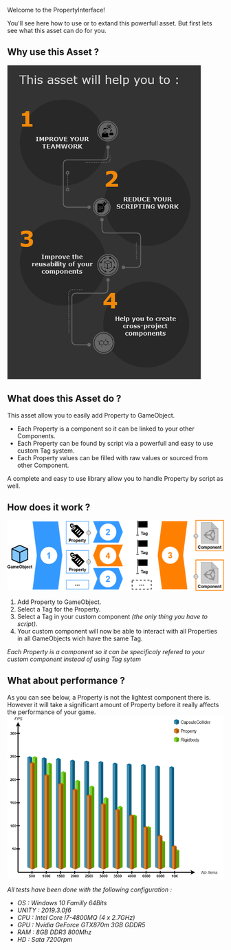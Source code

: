 Welcome to the PropertyInterface!  
  
You'll see here how to use or to extand this powerfull asset. But first lets see what this asset can do for you.  
  
## Why use this Asset ?
![WhyUseThisAsset](https://github.com/Nectunia/PropertyInterface/blob/gh-pages/Diagrams/WhyUseThisAsset.png) 
  
## What does this Asset do ?
This asset allow you to easily add Property to GameObject.  
* Each Property is a component so it can be linked to your other Components.  
* Each Property can be found by script via a powerfull and easy to use custom Tag system.  
* Each Property values can be filled with raw values or sourced from other Component.  
  
A complete and easy to use library allow you to handle Property by script as well.  
  
## How does it work ?
  
![HowDoesItWorks](https://github.com/Nectunia/PropertyInterface/blob/gh-pages/Diagrams/HowItWorks.png)  
  
1.  Add Property to GameObject.  
2. Select a Tag for the Property.  
3. Select a Tag in your custom component _(the only thing you have to script)_.  
4. Your custom component will now be able to interact with all Properties in all GameObjects wich have the same Tag.
  
_Each Property is a component so it can be specificaly refered to your custom component instead of using Tag sytem_
  
## What about performance ?
As you can see below, a Property is not the lightest component there is. However it will take a significant amount of Property before it really affects the performance of your game.  
![BenchMark](https://github.com/Nectunia/PropertyInterface/blob/gh-pages/Diagrams/BenchMark.png)
  
_All tests have been done with the following configuration :_
* _OS : Windows 10 Familly 64Bits_  
* _UNITY : 2019.3.0f6_  
* _CPU : Intel Core I7-4800MQ (4 x 2.7GHz)_  
* _GPU : Nvidia GeForce GTX870m 3GB GDDR5_
* _RAM : 8GB DDR3 800Mhz_  
* _HD : Sata 7200rpm_  
